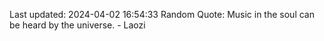 Last updated: 2024-04-02 16:54:33
Random Quote: Music in the soul can be heard by the universe. - Laozi